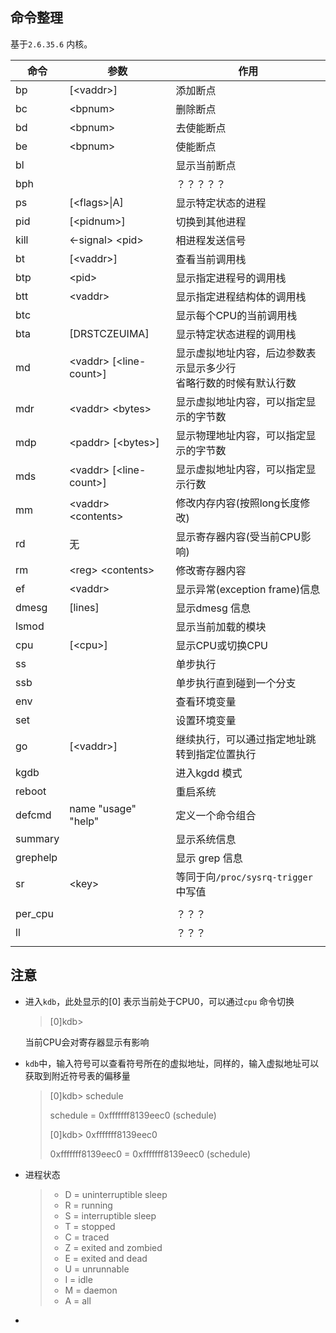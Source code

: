 ## 命令整理

基于`2.6.35.6` 内核。

| 命令     | 参数                       | 作用                                                         |
| -------- | -------------------------- | ------------------------------------------------------------ |
| bp       | [\<vaddr\>]                | 添加断点                                                     |
| bc       | \<bpnum\>                  | 删除断点                                                     |
| bd       | \<bpnum\>                  | 去使能断点                                                   |
| be       | \<bpnum\>                  | 使能断点                                                     |
| bl       |                            | 显示当前断点                                                 |
| bph      |                            | ？？？？？                                                   |
| ps       | [\<flags\>\|A]             | 显示特定状态的进程                                           |
| pid      | [\<pidnum\>]               | 切换到其他进程                                               |
| kill     | \<-signal\> \<pid\>        | 相进程发送信号                                               |
| bt       | [\<vaddr\>]                | 查看当前调用栈                                               |
| btp      | \<pid\>                    | 显示指定进程号的调用栈                                       |
| btt      | \<vaddr\>                  | 显示指定进程结构体的调用栈                                   |
| btc      |                            | 显示每个CPU的当前调用栈                                      |
| bta      | [DRSTCZEUIMA]              | 显示特定状态进程的调用栈                                     |
| md       | \<vaddr\> [\<line-count\>] | 显示虚拟地址内容，后边参数表示显示多少行<br>省略行数的时候有默认行数 |
| mdr      | \<vaddr\> \<bytes\>        | 显示虚拟地址内容，可以指定显示的字节数                       |
| mdp      | \<paddr\> [\<bytes\>]      | 显示物理地址内容，可以指定显示的字节数                       |
| mds      | \<vaddr\> [\<line-count\>] | 显示虚拟地址内容，可以指定显示行数                           |
| mm       | \<vaddr\> \<contents\>     | 修改内存内容(按照long长度修改)                               |
| rd       | 无                         | 显示寄存器内容(受当前CPU影响)                                |
| rm       | \<reg\> \<contents\>       | 修改寄存器内容                                               |
| ef       | \<vaddr\>                  | 显示异常(exception frame)信息                                |
| dmesg    | [lines]                    | 显示dmesg 信息                                               |
| lsmod    |                            | 显示当前加载的模块                                           |
| cpu      | [\<cpu\>]                  | 显示CPU或切换CPU                                             |
| ss       |                            | 单步执行                                                     |
| ssb      |                            | 单步执行直到碰到一个分支                                     |
| env      |                            | 查看环境变量                                                 |
| set      |                            | 设置环境变量                                                 |
| go       | [\<vaddr\>]                | 继续执行，可以通过指定地址跳转到指定位置执行                 |
| kgdb     |                            | 进入kgdd 模式                                                |
| reboot   |                            | 重启系统                                                     |
| defcmd   | name "usage" "help"        | 定义一个命令组合                                             |
| summary  |                            | 显示系统信息                                                 |
| grephelp |                            | 显示 grep 信息                                               |
| sr       | \<key\>                    | 等同于向`/proc/sysrq-trigger` 中写值                         |
|          |                            |                                                              |
| per\_cpu |                            | ？？？                                                       |
| ll       |                            | ？？？                                                       |
|          |                            |                                                              |

## 注意

* 进入`kdb`，此处显示的[0] 表示当前处于CPU0，可以通过`cpu` 命令切换

  > [0]kdb>

  当前CPU会对寄存器显示有影响

* `kdb`中，输入符号可以查看符号所在的虚拟地址，同样的，输入虚拟地址可以获取到附近符号表的偏移量

  > [0]kdb> schedule
  >
  > schedule = 0xfffffff8139eec0 (schedule)
  >
  > [0]kdb> 0xfffffff8139eec0
  >
  > 0xfffffff8139eec0 = 0xfffffff8139eec0 (schedule)

* 进程状态

  > * D = uninterruptible sleep
  > * R = running
  > * S = interruptible sleep
  > * T = stopped
  > * C = traced
  > * Z = exited and zombied
  > * E = exited and dead
  > * U = unrunnable
  > * I = idle
  > * M = daemon
  > * A = all

* 
